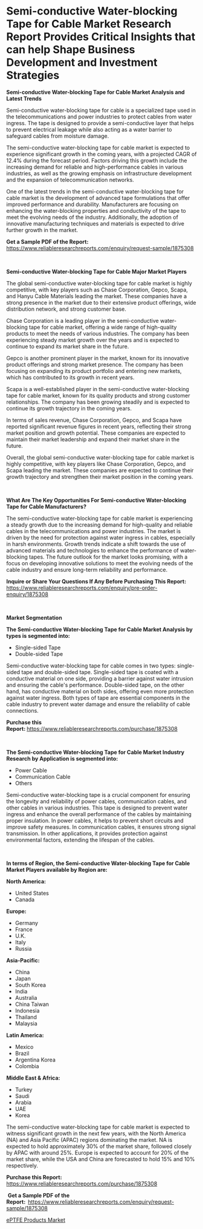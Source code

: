 <p><h1>Semi-conductive Water-blocking Tape for Cable Market Research Report Provides Critical Insights that can help Shape Business Development and Investment Strategies</h1></p><p><strong>Semi-conductive Water-blocking Tape for Cable Market Analysis and Latest Trends</strong></p>
<p><p>Semi-conductive water-blocking tape for cable is a specialized tape used in the telecommunications and power industries to protect cables from water ingress. The tape is designed to provide a semi-conductive layer that helps to prevent electrical leakage while also acting as a water barrier to safeguard cables from moisture damage.</p><p>The semi-conductive water-blocking tape for cable market is expected to experience significant growth in the coming years, with a projected CAGR of 12.4% during the forecast period. Factors driving this growth include the increasing demand for reliable and high-performance cables in various industries, as well as the growing emphasis on infrastructure development and the expansion of telecommunication networks.</p><p>One of the latest trends in the semi-conductive water-blocking tape for cable market is the development of advanced tape formulations that offer improved performance and durability. Manufacturers are focusing on enhancing the water-blocking properties and conductivity of the tape to meet the evolving needs of the industry. Additionally, the adoption of innovative manufacturing techniques and materials is expected to drive further growth in the market.</p></p>
<p><strong>Get a Sample PDF of the Report:&nbsp;</strong> <a href="https://www.reliableresearchreports.com/enquiry/request-sample/1875308">https://www.reliableresearchreports.com/enquiry/request-sample/1875308</a></p>
<p>&nbsp;</p>
<p><strong>Semi-conductive Water-blocking Tape for Cable Major Market Players</strong></p>
<p><p>The global semi-conductive water-blocking tape for cable market is highly competitive, with key players such as Chase Corporation, Gepco, Scapa, and Hanyu Cable Materials leading the market. These companies have a strong presence in the market due to their extensive product offerings, wide distribution network, and strong customer base.</p><p>Chase Corporation is a leading player in the semi-conductive water-blocking tape for cable market, offering a wide range of high-quality products to meet the needs of various industries. The company has been experiencing steady market growth over the years and is expected to continue to expand its market share in the future.</p><p>Gepco is another prominent player in the market, known for its innovative product offerings and strong market presence. The company has been focusing on expanding its product portfolio and entering new markets, which has contributed to its growth in recent years.</p><p>Scapa is a well-established player in the semi-conductive water-blocking tape for cable market, known for its quality products and strong customer relationships. The company has been growing steadily and is expected to continue its growth trajectory in the coming years.</p><p>In terms of sales revenue, Chase Corporation, Gepco, and Scapa have reported significant revenue figures in recent years, reflecting their strong market position and growth potential. These companies are expected to maintain their market leadership and expand their market share in the future.</p><p>Overall, the global semi-conductive water-blocking tape for cable market is highly competitive, with key players like Chase Corporation, Gepco, and Scapa leading the market. These companies are expected to continue their growth trajectory and strengthen their market position in the coming years.</p></p>
<p>&nbsp;</p>
<p><strong>What Are The Key Opportunities For Semi-conductive Water-blocking Tape for Cable Manufacturers?</strong></p>
<p><p>The semi-conductive water-blocking tape for cable market is experiencing a steady growth due to the increasing demand for high-quality and reliable cables in the telecommunications and power industries. The market is driven by the need for protection against water ingress in cables, especially in harsh environments. Growth trends indicate a shift towards the use of advanced materials and technologies to enhance the performance of water-blocking tapes. The future outlook for the market looks promising, with a focus on developing innovative solutions to meet the evolving needs of the cable industry and ensure long-term reliability and performance.</p></p>
<p><strong>Inquire or Share Your Questions If Any Before Purchasing This Report:</strong> <a href="https://www.reliableresearchreports.com/enquiry/pre-order-enquiry/1875308">https://www.reliableresearchreports.com/enquiry/pre-order-enquiry/1875308</a></p>
<p>&nbsp;</p>
<p><strong>Market Segmentation</strong></p>
<p><strong>The Semi-conductive Water-blocking Tape for Cable Market Analysis by types is segmented into:</strong></p>
<p><ul><li>Single-sided Tape</li><li>Double-sided Tape</li></ul></p>
<p><p>Semi-conductive water-blocking tape for cable comes in two types: single-sided tape and double-sided tape. Single-sided tape is coated with a conductive material on one side, providing a barrier against water intrusion and ensuring the cable's performance. Double-sided tape, on the other hand, has conductive material on both sides, offering even more protection against water ingress. Both types of tape are essential components in the cable industry to prevent water damage and ensure the reliability of cable connections.</p></p>
<p><strong>Purchase this Report:&nbsp;</strong><a href="https://www.reliableresearchreports.com/purchase/1875308">https://www.reliableresearchreports.com/purchase/1875308</a></p>
<p>&nbsp;</p>
<p><strong>The Semi-conductive Water-blocking Tape for Cable Market Industry Research by Application is segmented into:</strong></p>
<p><ul><li>Power Cable</li><li>Communication Cable</li><li>Others</li></ul></p>
<p><p>Semi-conductive water-blocking tape is a crucial component for ensuring the longevity and reliability of power cables, communication cables, and other cables in various industries. This tape is designed to prevent water ingress and enhance the overall performance of the cables by maintaining proper insulation. In power cables, it helps to prevent short circuits and improve safety measures. In communication cables, it ensures strong signal transmission. In other applications, it provides protection against environmental factors, extending the lifespan of the cables.</p></p>
<p>&nbsp;</p>
<p><strong>In terms of Region, the Semi-conductive Water-blocking Tape for Cable Market Players available by Region are:</strong></p>
<p>
    <p> <strong> North America: </strong>
        <ul>
            <li>United States</li>
            <li>Canada</li>
        </ul>
        </p> 
    <p> <strong> Europe: </strong>
        <ul>
            <li>Germany</li>
            <li>France</li>
            <li>U.K.</li>
            <li>Italy</li>
            <li>Russia</li>
        </ul>
        </p> 
    <p> <strong> Asia-Pacific: </strong>
        <ul>
            <li>China</li>
            <li>Japan</li>
            <li>South Korea</li>
            <li>India</li>
            <li>Australia</li>
            <li>China Taiwan</li>
            <li>Indonesia</li>
            <li>Thailand</li>
            <li>Malaysia</li>
        </ul>
        </p> 
    <p> <strong> Latin America: </strong>
        <ul>
            <li>Mexico</li>
            <li>Brazil</li>
            <li>Argentina Korea</li>
            <li>Colombia</li>
        </ul>
        </p> 
    <p> <strong> Middle East & Africa: </strong>
        <ul>
            <li>Turkey</li>
            <li>Saudi</li>
            <li>Arabia</li>
            <li>UAE</li>
            <li>Korea</li>
        </ul>
    </p>
    </p>
<p><p>The semi-conductive water-blocking tape for cable market is expected to witness significant growth in the next few years, with the North America (NA) and Asia Pacific (APAC) regions dominating the market. NA is expected to hold approximately 30% of the market share, followed closely by APAC with around 25%. Europe is expected to account for 20% of the market share, while the USA and China are forecasted to hold 15% and 10% respectively.</p></p>
<p><strong>Purchase this Report: </strong><a href="https://www.reliableresearchreports.com/purchase/1875308">https://www.reliableresearchreports.com/purchase/1875308</a></p>
<p>&nbsp;<strong>Get a Sample PDF of the Report:&nbsp;&nbsp;</strong><a href="https://www.reliableresearchreports.com/enquiry/request-sample/1875308">https://www.reliableresearchreports.com/enquiry/request-sample/1875308</a></p>
<p><strong></strong></p>
<p><p><a href="https://github.com/GroverBarry/Market-Research-Report-List-4/blob/main/eptfe-products-market.md">ePTFE Products Market</a></p></p>